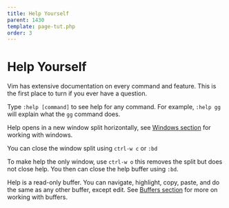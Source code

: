 ```yaml
---
title: Help Yourself
parent: 1430
template: page-tut.php
order: 3
---
```


# Help Yourself

Vim has extensive documentation on every command and feature. This is the first place to turn if you ever have a question.

Type `:help [command]` to see help for any command. For example, `:help gg` will explain what the `gg` command does.

Help opens in a new window split horizontally, see [Windows section](windows.html) for working with windows.

You can close the window split using `ctrl-w c` or `:bd`

To make help the only window, use `ctrl-w o` this removes the split but does not close help. You then can close the help buffer using `:bd`.

Help is a read-only buffer. You can navigate, highlight, copy, paste, and do the same as any other buffer, except edit. See [Buffers section](buffers.html) for more on working with buffers.

